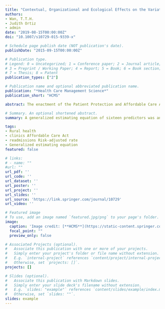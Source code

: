 ```yaml
---
title: "Contextual, Organizational and Ecological Effects on the Variations in Hospital Readmissions of Rural Medicare Beneficiaries in Eight Southeastern States"
authors:
- Wan, T.T.H.
- Judith Ortiz
- admin
date: "2019-08-15T00:00:00Z"
doi: "10.1007/s10729-015-9339-x"

# Schedule page publish date (NOT publication's date).
publishDate: "2015-09-15T00:00:00Z"

# Publication type.
# Legend: 0 = Uncategorized; 1 = Conference paper; 2 = Journal article;
# 3 = Preprint / Working Paper; 4 = Report; 5 = Book; 6 = Book section;
# 7 = Thesis; 8 = Patent
publication_types: ["2"]

# Publication name and optional abbreviated publication name.
publication: "*Health Care Management Science*"
publication_short: "HCMS"

abstract: The enactment of the Patient Protection and Affordable Care Act (ACA) has been expected to improve the coverage of health insurance, particularly as related to the coordination of seamless care and the continuity of elder care among Medicare beneficiaries. The analysis of longitudinal data (2007 through 2013) in rural areas offers a unique opportunity to examine trends and patterns of rural disparities in hospital readmissions within 30 days of discharge among Medicare beneficiaries served by rural health clinics (RHCs) in the eight southeastern states of the Department of Health and Human Services (DHHS) Region 4. 

# Summary. An optional shortened abstract.
summary: A generalized estimating equation of sixteen predictors was analyzed for the variability in risk-adjusted readmission rates.

tags:
- Rural health 
- clinics Affordable Care Act 
- readmissions Risk-adjusted rate
- Generalized estimating equation 
featured: false

# links:
# - name: ""
#url: ""
url_pdf: ''
url_code: ''
url_dataset: ''
url_poster: ''
url_project: ''
url_slides: ''
url_source: 'https://link.springer.com/journal/10729'
url_video: ''

# Featured image
# To use, add an image named `featured.jpg/png` to your page's folder. 
image:
  caption: 'Image credit: [**HCMS**](https://static-content.springer.com/cover/journal/10729/22/3.jpg)'
  focal_point: ""
  preview_only: false

# Associated Projects (optional).
#   Associate this publication with one or more of your projects.
#   Simply enter your project's folder or file name without extension.
#   E.g. `internal-project` references `content/project/internal-project/index.md`.
#   Otherwise, set `projects: []`.
projects: []

# Slides (optional).
#   Associate this publication with Markdown slides.
#   Simply enter your slide deck's filename without extension.
#   E.g. `slides: "example"` references `content/slides/example/index.md`.
#   Otherwise, set `slides: ""`.
slides: example
---
```






